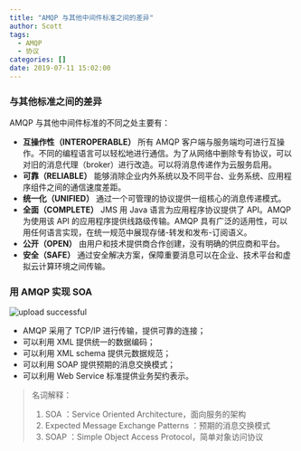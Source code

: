 ```yaml
---
title: "AMQP 与其他中间件标准之间的差异"
author: Scott
tags:
  - AMQP
  - 协议
categories: []
date: 2019-07-11 15:02:00
---
```

### 与其他标准之间的差异
AMQP 与其他中间件标准的不同之处主要有：

* **互操作性（INTEROPERABLE）** 所有 AMQP 客户端与服务端均可进行互操作。不同的编程语言可以轻松地进行通信。为了从网络中删除专有协议，可以对旧的消息代理（broker）进行改造。可以将消息传递作为云服务启用。
* **可靠（RELIABLE）** 能够消除企业内外系统以及不同平台、业务系统、应用程序组件之间的通信速度差距。
* **统一化（UNIFIED）** 通过一个可管理的协议提供一组核心的消息传递模式。
* **全面（COMPLETE）** JMS 用 Java 语言为应用程序协议提供了 API。AMQP 为使用该 API 的应用程序提供线路级传输。AMQP 具有广泛的适用性，可以用任何语言实现，在统一规范中展现存储-转发和发布-订阅语义。
* **公开（OPEN）** 由用户和技术提供商合作创建，没有明确的供应商和平台。
* **安全（SAFE）** 通过安全解决方案，保障重要消息可以在企业、技术平台和虚拟云计算环境之间传输。

### 用 AMQP 实现 SOA

![upload successful](https://blog-1252438081.cos.ap-shanghai.myqcloud.com/img/pasted-11.png)

* AMQP 采用了 TCP/IP 进行传输，提供可靠的连接； 
* 可以利用 XML 提供统一的数据编码； 
* 可以利用 XML schema 提供元数据规范； 
* 可以利用 SOAP 提供预期的消息交换模式； 
* 可以利用 Web Service 标准提供业务契约表示。

> 名词解释：
> 
> 1. SOA ：Service Oriented Architecture，面向服务的架构
> 2. Expected Message Exchange Patterns ：预期的消息交换模式 
> 3. SOAP ：Simple Object Access Protocol，简单对象访问协议

